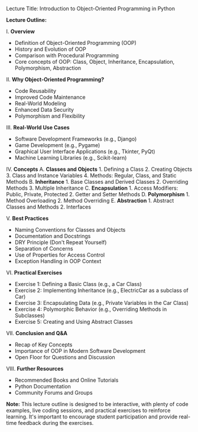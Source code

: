 Lecture Title: Introduction to Object-Oriented Programming in Python

**Lecture Outline:**

I. **Overview**
   - Definition of Object-Oriented Programming (OOP)
   - History and Evolution of OOP
   - Comparison with Procedural Programming
   - Core concepts of OOP: Class, Object, Inheritance, Encapsulation, Polymorphism, Abstraction

II. **Why Object-Oriented Programming?**
   - Code Reusability
   - Improved Code Maintenance
   - Real-World Modeling
   - Enhanced Data Security
   - Polymorphism and Flexibility

III. **Real-World Use Cases**
   - Software Development Frameworks (e.g., Django)
   - Game Development (e.g., Pygame)
   - Graphical User Interface Applications (e.g., Tkinter, PyQt)
   - Machine Learning Libraries (e.g., Scikit-learn)

IV. **Concepts**
   A. **Classes and Objects**
      1. Defining a Class
      2. Creating Objects
      3. Class and Instance Variables
      4. Methods: Regular, Class, and Static Methods
   B. **Inheritance**
      1. Base Classes and Derived Classes
      2. Overriding Methods
      3. Multiple Inheritance
   C. **Encapsulation**
      1. Access Modifiers: Public, Private, Protected
      2. Getter and Setter Methods
   D. **Polymorphism**
      1. Method Overloading
      2. Method Overriding
   E. **Abstraction**
      1. Abstract Classes and Methods
      2. Interfaces

V. **Best Practices**
   - Naming Conventions for Classes and Objects
   - Documentation and Docstrings
   - DRY Principle (Don't Repeat Yourself)
   - Separation of Concerns
   - Use of Properties for Access Control
   - Exception Handling in OOP Context

VI. **Practical Exercises**
   - Exercise 1: Defining a Basic Class (e.g., a Car Class)
   - Exercise 2: Implementing Inheritance (e.g., ElectricCar as a subclass of Car)
   - Exercise 3: Encapsulating Data (e.g., Private Variables in the Car Class)
   - Exercise 4: Polymorphic Behavior (e.g., Overriding Methods in Subclasses)
   - Exercise 5: Creating and Using Abstract Classes

VII. **Conclusion and Q&A**
   - Recap of Key Concepts
   - Importance of OOP in Modern Software Development
   - Open Floor for Questions and Discussion

VIII. **Further Resources**
   - Recommended Books and Online Tutorials
   - Python Documentation
   - Community Forums and Groups

**Note:** This lecture outline is designed to be interactive, with plenty of code examples, live coding sessions, and practical exercises to reinforce learning. It's important to encourage student participation and provide real-time feedback during the exercises.